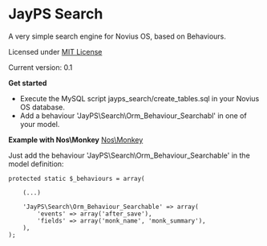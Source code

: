 JayPS Search
======

A very simple search engine for Novius OS, based on Behaviours.

Licensed under [MIT License](http://opensource.org/licenses/MIT)

Current version: 0.1

**Get started**

* Execute the MySQL script jayps_search/create_tables.sql in your Novius OS database.
* Add a behaviour 'JayPS\Search\Orm_Behaviour_Searchabl' in one of your model.

**Example with Nos\Monkey**
[Nos\Monkey](https://github.com/novius-os/noviusos_monkey)

Just add the behaviour 'JayPS\Search\Orm_Behaviour_Searchable' in the model definition:

    protected static $_behaviours = array(

        (...)

        'JayPS\Search\Orm_Behaviour_Searchable' => array(
            'events' => array('after_save'),
            'fields' => array('monk_name', 'monk_summary'),
        ),
    );